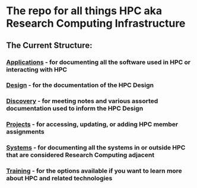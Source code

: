 # The repo for all things HPC aka Research Computing Infrastructure

## The Current Structure:

### [Applications](https://github.com/Pomona-ITS/hpc/tree/master/applications) - for documenting all the software used in HPC or interacting with HPC

### [Design](https://github.com/Pomona-ITS/hpc/tree/master/design) - for the documentation of the HPC Design

### [Discovery](https://github.com/Pomona-ITS/hpc/tree/master/discovery) - for meeting notes and various assorted documentation used to inform the HPC Design

### [Projects](https://github.com/Pomona-ITS/hpc/tree/master/projects) - for accessing, updating, or adding HPC member assignments
### [Systems](https://github.com/Pomona-ITS/hpc/tree/master/systems) - for documenting all the systems in or outside HPC that are considered Research Computing adjacent

### [Training](https://github.com/Pomona-ITS/hpc/tree/master/training) - for the options available if you want to learn more about HPC and related technologies
